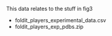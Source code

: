 This data relates to the stuff in fig3
- foldit_players_experimental_data.csv
- foldit_players_exp_pdbs.zip
